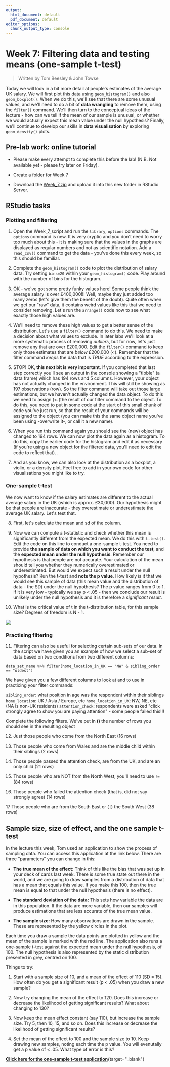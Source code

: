 ```yaml
---
output:
  html_document: default
  pdf_document: default
editor_options: 
  chunk_output_type: console
---
```





# Week 7: Filtering data and testing means (one-sample t-test)

> Written by Tom Beesley & John Towse

Today we will look in a bit more detail at people's estimates of the average UK salary. We will first plot this data using `geom_histogram()` and also `geom_boxplot()`. When we do this, we'll see that there are some unusual values, and we'll need to do a bit of **data wrangling** to remove them, using the `filter()` command. We'll then turn to the conceptual ideas of the lecture - how can we tell if the mean of our sample is unusual, or whether we would actually expect this mean value under the null hypothesis? Finally, we'll continue to develop our skills in **data visualisation** by exploring `geom_density()` plots.

## Pre-lab work: online tutorial

- Please make every attempt to complete this before the lab! (N.B. Not available yet - please try later on Friday).

- Create a folder for Week 7

- Download the [Week_7.zip](files/Week_7/Week_7.zip) and upload it into this new folder in RStudio Server. 

## RStudio tasks

### Plotting and filtering

1. Open the Week_7_script and run the `library`, `options` commands. The `options` command is new. It is very cryptic and you don't need to worry too much about this - it is making sure that the values in the graphs are displayed as regular numbers and not as scientific notation. Add a `read_csv()` command to get the data - you've done this every week, so this should be familiar. 

2. Complete the `geom_histogram()` code to plot the distribution of salary data. Try setting `bins=20` within your `geom_histogram()` code. Play around with the number of bins for the histogram.

3. OK - we've got some pretty funky values here! Some people think the average salary is over £400,000!!! Well, maybe they just added too many zeros (let's give them the benefit of the doubt). Quite often when we get our "raw" data, it contains weird values like this that we need to consider removing. Let's run the `arrange()` code now to see what exactly those high values are.

4. We'll need to remove these high values to get a better sense of the distribution. Let's use a `filter()` command to do this. We need to make a decision about what values to exclude. In later labs we'll look at a more systematic process of removing *outliers*, but for now, let's just remove any that are over £200,000. Edit the `filter()` command to keep only those estimates that are *below* £200,000 (<). Remember that the filter command *keeps* the data that is *TRUE* according to the expression. 

5. STOP! OK, **this next bit is very important**. If you completed that last step correctly you'll see an output in the console showing a "tibble" (a data frame) which has 194 rows and 5 columns. However, your object has not actually changed in the environment. This will still be showing as 197 observations (row). So the filter command will take out those large estimations, but we haven't actually changed the data object. To do this we need to assign (`<-`)the result of our filter command to the object. To do this, you need to put in some code at the start of this small chunk of code you've just run, so that the result of your commands will be assigned to the object (you can make this the same object name you've been using -overwrite it-, or call it a new name).

6. When you run this command again you should see the (new) object has changed to 194 rows. We can now plot the data again as a histogram. To do this, copy the earlier code for the histogram and edit it as necessary (if you're using a new object for the filtered data, you'll need to edit the code to reflect that). .

7. And as you know, we can also look at the distribution as a boxplot, a violin, or a density plot. Feel free to add in your own code for other visualisations you might like to try. 

### One-sample t-test

We now want to know if the salary estimates are different to the actual average salary in the UK (which is approx. £30,000). Our hypothesis might be that people are inaccurate - they overestimate or underestimate the average UK salary. Let's test that.

8. First, let's calculate the mean and sd of the column.

9. Now we can compute a t-statistic and check whether this mean is significantly different from the expected mean. We do this with `t.test()`. Edit the code on this line to conduct a one-sample t-test. You need to provide **the sample of data on which you want to conduct the test**, and the **expected mean under the null hypothesis**. Remember our hypothesis is that people are not accurate. Your calculation of the mean should tell you whether they numerically overestimated or underestimated. But would we expect such a result under the null hypothesis? Run the t-test and **note the p value**. How likely is it that we would see this sample of data (this mean value and the distribution of data - the SD) under the null hypothesis? The p value ranges from 0 to 1. If it is very low - typically we say p < .05 - then we conclude our result is unlikely under the null hypothesis and it is therefore a *significant result*.

10. What is the critical value of t in the t-distribution table, for this sample size? Degrees of freedom is N - 1.


![](files/Week_7/ttable.png) 

### Practising filtering

11. Filtering can also be useful for selecting certain sub-sets of our data. In the script we have given you an example of how we select a sub-set of data based on two conditions from two different columns:

`data_set_name %>% filter(home_location_in_UK == "NW" & sibling_order == "oldest")`
  
We have given you a few different columns to look at and to use in practicing your filter commands:

`sibling_order`: what position in age was the respondent within their siblings
`home_location`: UK / Asia / Europe, etc
`home_location_in_UK`: NW, NE, etc (NA is non-UK residents)
`attention_check`: respondents were asked "click strongly agree to show you are paying attention" - some people failed this!!!

Complete the following filters. We've put in **()** the number of rows you should see in the resulting object

12. Just those people who come from the North East (16 rows)

13. Those people who come from Wales and are the middle child within their siblings (2 rows)

14. Those people passed the attention check, are from the UK, and are an only child (21 rows)

15. Those people who are NOT from the North West; you'll need to use `!=` (84 rows)

16. Those people who failed the attention check (that is, did not say strongly agree) (14 rows)

17 Those people who are from the South East or (`|`) the South West (38 rows)

## Sample size, size of effect, and the one sample t-test

In the lecture this week, Tom used an application to show the process of sampling data. You can access this application at the link below. There are three "parameters" you can change in this:

- **The true mean of the effect:** Think of this like the bias that was set up in your deck of cards last week. There is some true state out there in the world, and we are going to draw samples from a distribution of data that has a mean that equals this value. If you make this 100, then the true mean is equal to that under the null hypothesis (there is no effect).

- **The standard deviation of the data:** This sets how variable the data are in this population. If the data are more variable, then our samples will produce estimations that are less accurate of the true mean value.

- **The sample size:** How many observations are drawn in the sample. These are represented by the yellow circles in the plot.

Each time you draw a sample the data points are plotted in yellow and the mean of the sample is marked with the red line. The application also runs a one-sample t-test against the expected mean under the null hypothesis, of 100. The null hypothesis is also represented by the static distribution presented in grey, centred on 100.

Things to try:

1. Start with a sample size of 10, and a mean of the effect of 110 (SD = 15). How often do you get a significant result (p < .05) when you draw a new sample?

2. Now try changing the mean of the effect to 120. Does this increase or decrease the likelihood of getting significant results? What about changing to 130?

3. Now keep the mean effect constant (say 110), but increase the sample size. Try 5, then 10, 15, and so on. Does this increase or decrease the likelihood of getting significant results?

4. Set the mean of the effect to 100 and the sample size to 10. Keep drawing new samples, noting each time the p value. You will evenutally get a p value of < .05. What type of error is this?


[**Click here for the one-sample t-test application**](https://ma-rconnect.lancs.ac.uk/one_sample_t){target="_blank"}
